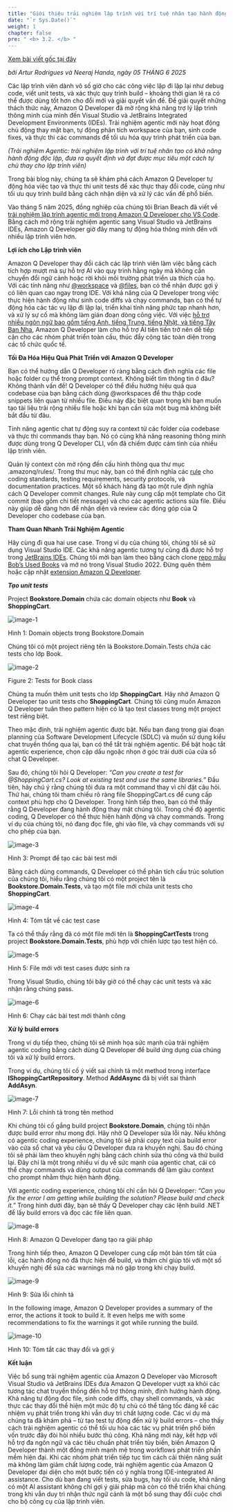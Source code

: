 ```yaml
---
title: "Giới thiệu trải nghiệm lập trình với trí tuệ nhân tạo hành động độc lập trong Visual Studio và JetBrains IDEs"
date: "`r Sys.Date()`"
weight: 1
chapter: false
pre: " <b> 3.2. </b> "
---
```


[Xem bài viết gốc tại đây](https://aws.amazon.com/vi/blogs/devops/introducing-an-agentic-coding-experience-in-visual-studio-and-jetbrains-ides/)


*bởi Artur Rodrigues và Neeraj Handa, ngày 05 THÁNG 6 2025*

Các lập trình viên dành vô số giờ cho các công việc lặp đi lặp lại như debug code, viết unit tests, và xác thực quy trình build – khoảng thời gian lẽ ra có thể được dùng tốt hơn cho đổi mới và giải quyết vấn đề. Để giải quyết những thách thức này, Amazon Q Developer đã mở rộng khả năng trợ lý lập trình thông minh của mình đến Visual Studio và JetBrains Integrated Development Environments (IDEs). Trải nghiệm agentic mới này hoạt động chủ động thay mặt bạn, tự động phân tích workspace của bạn, sinh code fixes, và thực thi các commands để tối ưu hóa quy trình phát triển của bạn.

*(Trải nghiệm Agentic: trải nghiệm lập trình với trí tuệ nhân tạo có khả năng hành động độc lập, đưa ra quyết định và đạt được mục tiêu một cách tự chủ thay cho lập trình viên)*

Trong bài blog này, chúng ta sẽ khám phá cách Amazon Q Developer tự động hóa việc tạo và thực thi unit tests để xác thực thay đổi code, cũng như tối ưu quy trình build bằng cách nhận diện và xử lý các vấn đề phổ biến.

Vào tháng 5 năm 2025, đồng nghiệp của chúng tôi Brian Beach đã viết về [trải nghiệm lập trình agentic mới trong Amazon Q Developer cho VS Code](https://aws.amazon.com/blogs/devops/amazon-q-developer-agentic-coding-experience/). Bằng cách mở rộng trải nghiệm agentic sang Visual Studio và JetBrains IDEs, Amazon Q Developer giờ đây mang tự động hóa thông minh đến với nhiều lập trình viên hơn.

**Lợi ích cho Lập trình viên**

Amazon Q Developer thay đổi cách các lập trình viên làm việc bằng cách tích hợp mượt mà sự hỗ trợ AI vào quy trình hằng ngày mà không cần chuyển đổi ngữ cảnh hoặc rời khỏi môi trường phát triển ưa thích của họ. Với các tính năng như [@workspace](https://docs.aws.amazon.com/amazonq/latest/qdeveloper-ug/workspace-context.html) và [@files](https://docs.aws.amazon.com/amazonq/latest/qdeveloper-ug/ide-chat-context.html#context-explicit), bạn có thể nhận được gợi ý có liên quan cao ngay trong IDE. Với khả năng của Q Developer trong việc thực hiện hành động như sinh code diffs và chạy commands, bạn có thể tự động hóa các tác vụ lặp đi lặp lại, triển khai tính năng phức tạp nhanh hơn, và xử lý sự cố mà không làm gián đoạn dòng công việc. Với việc [hỗ trợ nhiều ngôn ngữ bao gồm tiếng Anh, tiếng Trung, tiếng Nhật, và tiếng Tây Ban Nha](https://aws.amazon.com/blogs/devops/amazon-q-developer-global-capabilities/), Amazon Q Developer làm cho hỗ trợ AI tiên tiến trở nên dễ tiếp cận cho các nhóm phát triển toàn cầu, thúc đẩy cộng tác toàn diện trong các tổ chức quốc tế.

**Tối Đa Hóa Hiệu Quả Phát Triển với Amazon Q Developer**

Bạn có thể hướng dẫn Q Developer rõ ràng bằng cách định nghĩa các file hoặc folder cụ thể trong prompt context. Không biết tìm thông tin ở đâu? Không thành vấn đề! Q Developer có thể điều hướng hiệu quả qua codebase của bạn bằng cách dùng @workspaces để thu thập code snippets liên quan từ nhiều file. Điều này đặc biệt quan trọng khi bạn muốn tạo tài liệu trải rộng nhiều file hoặc khi bạn cần sửa một bug mà không biết bắt đầu từ đâu.

Tính năng agentic chat tự động suy ra context từ các folder của codebase và thực thi commands thay bạn. Nó có cùng khả năng reasoning thông minh được dùng trong Q Developer CLI, vốn đã chiếm được cảm tình của nhiều lập trình viên.

Quản lý context còn mở rộng đến cấu hình thông qua thư mục .amazonq/rules/. Trong thư mục này, bạn có thể định nghĩa các [rule](https://docs.aws.amazon.com/amazonq/latest/qdeveloper-ug/context-project-rules.html) cho coding standards, testing requirements, security protocols, và documentation practices. Một số khách hàng đã tạo một rule định nghĩa cách Q Developer commit changes. Rule này cung cấp một template cho Git commit (bao gồm chi tiết message) và cho các agentic actions sửa file. Điều này giúp dễ dàng hơn để nhận diện và review các đóng góp của Q Developer cho codebase của bạn.

**Tham Quan Nhanh Trải Nghiệm Agentic**

Hãy cùng đi qua hai use case. Trong ví dụ của chúng tôi, chúng tôi sẽ sử dụng Visual Studio IDE. Các khả năng agentic tương tự cũng đã được hỗ trợ trong [JetBrains IDEs](https://docs.aws.amazon.com/amazonq/latest/qdeveloper-ug/q-in-IDE.html#supported-ides-features). Chúng tôi mời bạn làm theo bằng cách clone [repo mẫu Bob’s Used Books](https://github.com/aws-samples/bobs-used-bookstore-sample) và mở nó trong Visual Studio 2022. Đừng quên thêm hoặc cập nhật [extension Amazon Q Developer](https://marketplace.visualstudio.com/items?itemName=AmazonWebServices.AWSToolkitforVisualStudio2022).


***Tạo unit tests***

Project **Bookstore.Domain** chứa các domain objects như **Book** và **ShoppingCart**.

![image-1](/images/3-BlogsTranslated/3.2/Figure1-QDevVSAgentic.jpg)

Hình 1: Domain objects trong Bookstore.Domain

Chúng tôi có một project riêng tên là Bookstore.Domain.Tests chứa các tests cho lớp Book.

![image-2](/images/3-BlogsTranslated/3.2/Figure2-QDevVSAgentic.jpg)

Figure 2: Tests for Book class

Chúng ta muốn thêm unit tests cho lớp **ShoppingCart**. Hãy nhờ Amazon Q Developer tạo unit tests cho **ShoppingCart**. Chúng tôi cũng muốn Amazon Q Developer tuân theo pattern hiện có là tạo test classes trong một project test riêng biệt.

Theo mặc định, trải nghiệm agentic được bật. Nếu bạn đang trong giai đoạn planning của Software Development Lifecycle (SDLC) và muốn sử dụng kiểu chat truyền thống qua lại, bạn có thể tắt trải nghiệm agentic. Để bật hoặc tắt agentic experience, chọn cặp dấu ngoặc nhọn ở góc trái dưới của cửa sổ chat Q Developer.

Sau đó, chúng tôi hỏi Q Developer: *“Can you create a test for @ShoppingCart.cs? Look at existing test and use the same libraries.”* Đầu tiên, hãy chú ý rằng chúng tôi đưa ra một command thay vì chỉ đặt câu hỏi. Thứ hai, chúng tôi tham chiếu rõ ràng file ShoppingCart.cs để cung cấp context phù hợp cho Q Developer. Trong hình tiếp theo, bạn có thể thấy rằng Q Developer đang hành động thay mặt chúng tôi. Trong chế độ agentic coding, Q Developer có thể thực hiện hành động và chạy commands. Trong ví dụ của chúng tôi, nó đang đọc file, ghi vào file, và chạy commands với sự cho phép của bạn.

![image-3](/images/3-BlogsTranslated/3.2/Figure3-QDevVSAgentic-537x1024.jpg)

Hình 3: Prompt để tạo các bài test mới

Bằng cách dùng commands, Q Developer có thể phân tích cấu trúc solution của chúng tôi, hiểu rằng chúng tôi có một project tên là **Bookstore.Domain.Tests**, và tạo một file mới chứa unit tests cho **ShoppingCart**.

![image-4](/images/3-BlogsTranslated/3.2/Figure4-QDevVSAgentic.jpg)

Hình 4: Tóm tắt về các test case

Ta có thể thấy rằng đã có một file mới tên là **ShoppingCartTests** trong project **Bookstore.Domain.Tests**, phù hợp với chiến lược tạo test hiện có.

![image-5](/images/3-BlogsTranslated/3.2/Figure5-QDevVSAgentic.jpg)

Hình 5: File mới với test cases được sinh ra

Trong Visual Studio, chúng tôi bây giờ có thể chạy các unit tests và xác nhận rằng chúng pass.

![image-6](/images/3-BlogsTranslated/3.2/Figure6-QDevVSAgentic.jpg)

Hình 6: Chạy các bài test mới thành công

**Xử lý build errors**

Trong ví dụ tiếp theo, chúng tôi sẽ minh họa sức mạnh của trải nghiệm agentic coding bằng cách dùng Q Developer để build ứng dụng của chúng tôi và xử lý build errors.

Trong ví dụ, chúng tôi cố ý viết sai chính tả một method trong interface **IShoppingCartRepository**. Method **AddAsync** đã bị viết sai thành **AddAsyn**.

![image-7](/images/3-BlogsTranslated/3.2/Figure7-QDevVSAgentic-1024x414.jpg)

Hình 7: Lỗi chính tả trong tên method

Khi chúng tôi cố gắng build project **Bookstore.Domain**, chúng tôi nhận được build error như mong đợi. Hãy nhờ Q Developer sửa lỗi này. Nếu không có agentic coding experience, chúng tôi sẽ phải copy text của build error vào cửa sổ chat và yêu cầu Q Developer đưa ra khuyến nghị. Sau đó chúng tôi sẽ phải làm theo khuyến nghị bằng cách chỉnh sửa thủ công và thử build lại. Đây chỉ là một trong nhiều ví dụ về sức mạnh của agentic chat, cái có thể chạy commands và dùng output của commands để làm giàu context cho prompt nhằm thực hiện hành động.

Với agentic coding experience, chúng tôi chỉ cần hỏi Q Developer: *“Can you fix the error I am getting while building the solution? Please build and check it.”* Trong hình dưới đây, bạn sẽ thấy Q Developer chạy các lệnh build .NET để lấy build errors và đọc các file liên quan.

![image-8](/images/3-BlogsTranslated/3.2/Figure8-QDevVSAgentic.jpg)

Hình 8: Amazon Q Developer đang tạo ra giải pháp

Trong hình tiếp theo, Amazon Q Developer cung cấp một bản tóm tắt của lỗi, các hành động nó đã thực hiện để build, và thậm chí giúp tôi với một số khuyến nghị để sửa các warnings mà nó gặp trong khi chạy build.

![image-9](/images/3-BlogsTranslated/3.2/Figure9-QDevVSAgentic.jpg)

Hình 9: Sửa lỗi chính tả

In the following image, Amazon Q Developer provides a summary of the error, the actions it took to build it. It even helps me with some recommendations to fix the warnings it got while running the build.

![image-10](/images/3-BlogsTranslated/3.2/Figure10-QDevVSAgentic.jpg)

Hình 10: Tóm tắt các thay đổi và gợi ý

**Kết luận**

Việc bổ sung trải nghiệm agentic của Amazon Q Developer vào Microsoft Visual Studio và JetBrains IDEs đưa Amazon Q Developer vượt xa khỏi các tương tác chat truyền thống đến hỗ trợ thông minh, định hướng hành động. Khả năng tự động đọc file, sinh code diffs, chạy shell commands, và xác thực các thay đổi thể hiện một mức độ tự chủ có thể tăng tốc đáng kể các nhiệm vụ phát triển trong khi vẫn duy trì chất lượng code. Các ví dụ mà chúng ta đã khám phá – từ tạo test tự động đến xử lý build errors – cho thấy cách trải nghiệm agentic có thể tối ưu hóa các tác vụ phát triển phổ biến vốn trước đây đòi hỏi nhiều bước thủ công. Khả năng mới này, kết hợp với hỗ trợ đa ngôn ngữ và các tiêu chuẩn phát triển tùy biến, biến Amazon Q Developer thành một đồng minh mạnh mẽ trong workflows phát triển phần mềm hiện đại. Khi các nhóm phát triển tiếp tục tìm cách cải thiện năng suất mà không làm giảm chất lượng code, trải nghiệm agentic của Amazon Q Developer đại diện cho một bước tiến có ý nghĩa trong IDE-integrated AI assistance. Cho dù bạn đang viết tests, sửa bugs, hay tối ưu code, khả năng có một AI assistant không chỉ gợi ý giải pháp mà còn có thể triển khai chúng trong khi vẫn duy trì nhận thức ngữ cảnh là một bổ sung thay đổi cuộc chơi cho bộ công cụ của lập trình viên.
